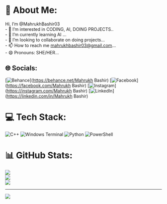 # 💫 About Me:
Hi, I’m @MahrukhBashir03<br>- 👀 I’m interested in CODING, AI, DOING PROJECTS..<br>- 🌱 I’m currently learning AI ...<br>- 💞️ I’m looking to collaborate on doing projects...<br>- 📫 How to reach me mahrukhbashir03@gmail.com...<br>- 😄 Pronouns: SHE/HER...<br>


## 🌐 Socials:
[![Behance](https://img.shields.io/badge/Behance-1769ff?logo=behance&logoColor=white)](https://behance.net/Mahrukh Bashir) [![Facebook](https://img.shields.io/badge/Facebook-%231877F2.svg?logo=Facebook&logoColor=white)](https://facebook.com/Mahrukh Bashir) [![Instagram](https://img.shields.io/badge/Instagram-%23E4405F.svg?logo=Instagram&logoColor=white)](https://instagram.com/Mahrukh Bashir) [![LinkedIn](https://img.shields.io/badge/LinkedIn-%230077B5.svg?logo=linkedin&logoColor=white)](https://linkedin.com/in/Mahrukh Bashir) 

# 💻 Tech Stack:
![C++](https://img.shields.io/badge/c++-%2300599C.svg?style=for-the-badge&logo=c%2B%2B&logoColor=white) ![Windows Terminal](https://img.shields.io/badge/Windows%20Terminal-%234D4D4D.svg?style=for-the-badge&logo=windows-terminal&logoColor=white) ![Python](https://img.shields.io/badge/python-3670A0?style=for-the-badge&logo=python&logoColor=ffdd54) ![PowerShell](https://img.shields.io/badge/PowerShell-%235391FE.svg?style=for-the-badge&logo=powershell&logoColor=white)
# 📊 GitHub Stats:
![](https://github-readme-stats.vercel.app/api?username=MahrukhBashir03&theme=dark&hide_border=false&include_all_commits=false&count_private=false)<br/>
![](https://github-readme-streak-stats.herokuapp.com/?user=MahrukhBashir03&theme=dark&hide_border=false)<br/>
![](https://github-readme-stats.vercel.app/api/top-langs/?username=MahrukhBashir03&theme=dark&hide_border=false&include_all_commits=false&count_private=false&layout=compact)

---
[![](https://visitcount.itsvg.in/api?id=MahrukhBashir03&icon=0&color=0)](https://visitcount.itsvg.in)

<!-- Proudly created with GPRM ( https://gprm.itsvg.in ) -->
